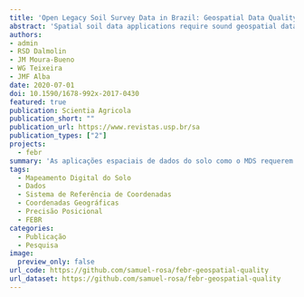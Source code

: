 ```yaml
---
title: 'Open Legacy Soil Survey Data in Brazil: Geospatial Data Quality and How to Improve it'
abstract: 'Spatial soil data applications require sound geospatial data including coordinates and a coordinate reference system. However, when it comes to legacy soil data we frequently find them to be missing or incorrect. This paper assesses the quality of the geospatial data of legacy soil observations in Brazil, and evaluates geospatial data sources (survey reports, maps, spatial data infrastructures, web mapping services) and expert knowledge as a means to fix inconsistencies. The analyses included several consistency checks performed on 6,195 observations from the Brazilian Soil Information System. The positional accuracy of geospatial data sources was estimated so as to obtain an indication of the quality for fixing inconsistencies. The coordinates of 20 soil observations, estimated using the web mapping service, were validated with the true coordinates measured in the field. Overall, inconsistencies of different types and magnitudes were found in half of the observations, causing mild to severe misplacement. The involuntary substitution of symbols and numeric characters with similar appearance when recording geospatial data was the most common typing mistake. Among the geospatial data sources, the web mapping service was the most useful, due to operational advantages and lower positional error (~6 m). However, the quality of the description of the observation location controls the accuracy of estimated coordinates. Thus, the error of coordinates estimated using the web mapping service ranged between 30 and 1000 m. This is equivalent to coordinates measured from arc-seconds to arc-minutes, respectively. Under this scenario, the feedback from soil survey experts is crucial to improving the quality of geospatial data.'
authors: 
- admin
- RSD Dalmolin
- JM Moura-Bueno
- WG Teixeira
- JMF Alba
date: 2020-07-01
doi: 10.1590/1678-992x-2017-0430
featured: true
publication: Scientia Agricola
publication_short: ""
publication_url: https://www.revistas.usp.br/sa
publication_types: ["2"]
projects: 
  - febr
summary: 'As aplicações espaciais de dados do solo como o MDS requerem dados geoespaciais consistentes, incluindo coordenadas geográficas e um sistema de referência de coordenadas conhecido. No entanto, quando se trata de dados legados, frequentemente encontramos esses dados geoespaciais ausentes ou incorretas. Neste artigo, nós avaliamos a qualidade dos dados geoespaciais de dados legados do solo no Brasil e avaliamos fontes de dados geoespaciais (relatórios de pesquisa, mapas, infraestruturas de dados espaciais, serviços de mapeamento na web) e conhecimento especializado como forma de corrigir tais inconsistências.'
tags:
  - Mapeamento Digital do Solo
  - Dados
  - Sistema de Referência de Coordenadas
  - Coordenadas Geográficas
  - Precisão Posicional
  - FEBR
categories:
  - Publicação
  - Pesquisa
image:
  preview_only: false
url_code: https://github.com/samuel-rosa/febr-geospatial-quality
url_dataset: https://github.com/samuel-rosa/febr-geospatial-quality
---
```


